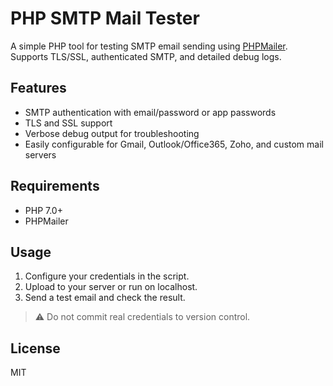 # PHP SMTP Mail Tester

A simple PHP tool for testing SMTP email sending using [PHPMailer](https://github.com/PHPMailer/PHPMailer).  
Supports TLS/SSL, authenticated SMTP, and detailed debug logs.

## Features
- SMTP authentication with email/password or app passwords
- TLS and SSL support
- Verbose debug output for troubleshooting
- Easily configurable for Gmail, Outlook/Office365, Zoho, and custom mail servers

## Requirements
- PHP 7.0+
- PHPMailer

## Usage
1. Configure your credentials in the script.
2. Upload to your server or run on localhost.
3. Send a test email and check the result.

> ⚠️ Do not commit real credentials to version control.

## License
MIT
